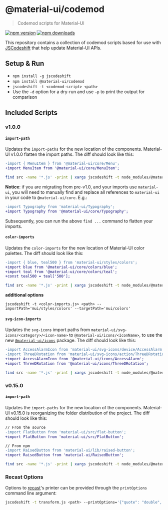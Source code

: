 # @material-ui/codemod

> Codemod scripts for Material-UI

[![npm version](https://img.shields.io/npm/v/@material-ui/codemod.svg?style=flat-square)](https://www.npmjs.com/package/@material-ui/codemod)
[![npm downloads](https://img.shields.io/npm/dm/@material-ui/codemod.svg?style=flat-square)](https://www.npmjs.com/package/@material-ui/codemod)

This repository contains a collection of codemod scripts based for use with
[JSCodeshift](https://github.com/facebook/jscodeshift) that help update Material-UI
APIs.

## Setup & Run

- `npm install -g jscodeshift`
- `npm install @material-ui/codemod`
- `jscodeshift -t <codemod-script> <path>`
- Use the `-d` option for a dry-run and use `-p` to print the output
  for comparison

## Included Scripts

### v1.0.0

#### `import-path`

Updates the `import-paths` for the new location of the components.
Material-UI v1.0.0 flatten the import paths.
The diff should look like this:

```diff
-import { MenuItem } from '@material-ui/core/Menu';
+import MenuItem from '@material-ui/core/MenuItem';
```

```sh
find src -name '*.js' -print | xargs jscodeshift -t node_modules/@material-ui/codemod/lib/v1.0.0/import-path.js
```

**Notice**: if you are migrating from pre-v1.0, and your imports use `material-ui`, you will need to manually find and replace all references to `material-ui` in your code to `@material-ui/core`. E.g.:
```diff
-import Typography from 'material-ui/Typography';
+import Typography from '@material-ui/core/Typography';
```
Subsequently, you can run the above `find ...` command to flatten your imports.

#### `color-imports`

Updates the `color-imports` for the new location of Material-UI color palettes.
The diff should look like this:

```diff
-import { blue, teal500 } from 'material-ui/styles/colors';
+import blue from '@material-ui/core/colors/blue';
+import teal from '@material-ui/core/colors/teal';
+const teal500 = teal['500'];
```

```sh
find src -name '*.js' -print | xargs jscodeshift -t node_modules/@material-ui/codemod/lib/v1.0.0/color-imports.js
```

**additional options**
```
jscodeshift -t <color-imports.js> <path> --importPath='mui/styles/colors' --targetPath='mui/colors'
```

#### `svg-icon-imports`

Updates the `svg-icons` import paths from `material-ui/svg-icons/<category>/<icon-name>` to `@material-ui/icons/<IconName>`, to use the new [`@material-ui/icons`](https://github.com/mui-org/material-ui/tree/master/packages/@material-ui/icons) package.
The diff should look like this:

```diff
-import AccessAlarmIcon from 'material-ui/svg-icons/device/AccessAlarm';
-import ThreeDRotation from 'material-ui/svg-icons/action/ThreeDRotation';
+import AccessAlarmIcon from '@material-ui/icons/AccessAlarm';
+import ThreeDRotation from '@material-ui/icons/ThreeDRotation';
```

```sh
find src -name '*.js' -print | xargs jscodeshift -t node_modules/@material-ui/codemod/lib/v1.0.0/svg-icon-imports.js
```

### v0.15.0

#### `import-path`

Updates the `import-paths` for the new location of the components.
Material-UI v0.15.0 is reorganizing the folder distribution of the project.
The diff should look like this:

```diff
// From the source
-import FlatButton from 'material-ui/src/flat-button';
+import FlatButton from 'material-ui/src/FlatButton';

// From npm
-import RaisedButton from 'material-ui/lib/raised-button';
+import RaisedButton from 'material-ui/RaisedButton';
```

```sh
find src -name '*.js' -print | xargs jscodeshift -t node_modules/@material-ui/codemod/lib/v0.15.0/import-path.js
```

### Recast Options

Options to [recast](https://github.com/benjamn/recast)'s printer can be provided
through the `printOptions` command line argument:

```sh
jscodeshift -t transform.js <path> --printOptions='{"quote": "double", "trailingComma": false}'
```
